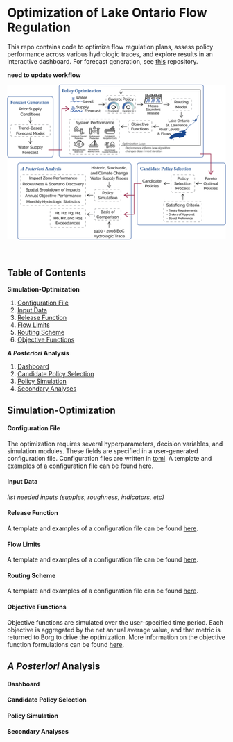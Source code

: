 # Optimization of Lake Ontario Flow Regulation

This repo contains code to optimize flow regulation plans, assess policy performance across various hydrologic traces, and explore results in an interactive dashboard. For forecast generation, see [this](https://github.com/ksemmendinger/Plan-2014-Python) repository.

**need to update workflow**

![workflow](resources/workflow.png)

<br>

## Table of Contents
**Simulation-Optimization**
1. [Configuration File](#configuration-file)
1. [Input Data](#input-data)
1. [Release Function](#release-function)
1. [Flow Limits](#flow-limits)
1. [Routing Scheme](#routing-scheme)
1. [Objective Functions](#objective-functions)

***A Posteriori* Analysis**
1. [Dashboard](#dashboard)
1. [Candidate Policy Selection](#candidate-policy-selection)
1. [Policy Simulation](#policy-simulation)
1. [Secondary Analyses](#secondary-analyses)

## Simulation-Optimization

#### Configuration File

The optimization requires several hyperparameters, decision variables, and simulation modules. These fields are specified in a user-generated configuration file. Configuration files are written in [toml](https://toml.io/en/). A template and examples of a configuration file can be found [here](config/).

#### Input Data

*list needed inputs (supples, roughness, indicators, etc)*

#### Release Function

A template and examples of a configuration file can be found [here](functions/release/).

#### Flow Limits

A template and examples of a configuration file can be found [here](functions/limits/).

#### Routing Scheme

A template and examples of a configuration file can be found [here](functions/routing/).

#### Objective Functions

Objective functions are simulated over the user-specified time period. Each objective is aggregated by the net annual average value, and that metric is returned to Borg to drive the optimization. More information on the objective function formulations can be found [here](objectiveFunctions/).

## *A Posteriori* Analysis

#### Dashboard

#### Candidate Policy Selection

#### Policy Simulation

#### Secondary Analyses

<!-- ![workflow](resources/workflow.png)

<br>

# Table of Contents

- [Overview](#overview)
    - [Plan 2014](#plan-2014)
    - [Forecast Generation](#forecast-generation)
    - [Control Policy Optimization](#control-policy-optimization)
    - [Objective Functions](#objective-functions)
    - [*A Posteriori* Analysis](#a-posteriori-analysis)
- [Getting Started](#getting-started) 
    - [Many-Objective Evolutionary Algorithm](#many-objective-evolutionary-algorithm)
    - [Demo](#demo)
      - [Run Optimization](#run-optimization)
      - [*A Posteriori* Evaluation](#a-posteriori-evaluation)
      - [Dashboard](#dashboard)

<br>

# Overview

This section describes the current flow regulation plan of the LOSLR system, key decision variables that are optimized within Plan 2014 to discover new, alternative control policies, and objective functions that measure system performance for alternative control policies.

## Plan 2014

The current control policy, [Plan 2014](resources/Plan_2014_Report.pdf), takes in the current water level of Lake Ontario, $Level_{Ont}$, and a forecasted supply index, $NTS_{fcst}$, and prescribes releases based on a sliding rule curve function and adjusts the rule curve release via embedded flow constraints. 

The forecasted supply index, $NTS_{fcst}$, at any given quarter-month, $q$, is calculated by inputing the rolling average annual net total supply calculated into an autoregressive time series model:

$$ NTS_{prev} = \overline {NTS_{q - 49} : NTS_{q - 1}} $$

$$ NTS_{fcst} = AR_{1}(NTS_{prev}) $$

Confidence intervals, $CI_{50}$ and $CI_{99}$, are applied to the $NTS_{fcst}$ term to calculate upper and lower limits:

$$
NTS_{99} = NTS_{fcst} \pm CI_{99}
\ \ \ \ \ \ \ \ \ \ 
NTS_{50} = NTS_{fcst} \pm CI_{50}
$$

$NTS_{fcst}$, $NTS_{99}$, and $NTS_{50}$  are compared to thresholds of wet and dry supplies, $T_{w}$ and $T_{d}$, to determine if future conditions are wet, average, or dry and confidence in those future conditions.

The sliding rule curve function is based on the pre-project release, $R_{pp}$, conditions, which is calculated using the open-water stage-discharge relationship:

$$ 
R_{pp} = 555.823 * (Level_{Ont} - 0.035 - 69.474)^{1.5} 
$$

The $R_{pp}$ flow amount is adjusted up or down, $A_{w}$ and $A_{d}$, based on recent supply conditions to get the rule curve release, $R_{rc}$, amount:

$$
R_{rc} = \cases{
R_{pp} + A_{w} ^ {P_1} * C_1 & $NTS_{fcst} \ge T_{rc}$ \cr
\\
R_{pp} - A_{d} ^ {P_2} * C_2 & $NTS_{fcst} \lt T_{rc}$}
$$

$$
A_{w} = \displaystyle \left[ \frac {NTS_{fcst} - NTS_{avg}} {NTS_{max} - NTS_{avg}} \right] \\
$$

$$
A_{d} = \displaystyle \left[ \frac {NTS_{avg} - NTS_{fcst}} {NTS_{avg} - NTS_{min}} \right] \\
$$

where $NTS_{max}$ is the historical maximum annual average NTS, $NTS_{min}$ is the historical minimum annual average NTS, $NTS_{avg}$ is the historical average annual average NTS the threshold that designates which regime to follow. The historical values in Plan 2014 were calculated from the period of record from 1900 through 2000. 

The multipliers, $C_{1}$ and $C_{2}$, and exponents, $P_{1}$ and $P_{2}$, are sets of constants some of which are determined by comparing the forecasted supply to a threshold of wet conditions, $T_{w}$, and forecast confidence, $CI_{99}$. When there is high confidence in wet basin conditions, releases increase by setting $C_{1}$ to $C_{1w}$ from $C_{1m}$:

$$
C_{1} = \cases{
C_{1w} & $NTS_{fcst} - CI_{99} \ge T_{w}$ \cr
\\
C_{1m} & $otherwise$}
$$

During extremely dry conditions (designated when water levels fall below some threshold, $L_{d}$), the rule curve release is further reduced by $F_{d}$:

$$
R_{rc} = \cases{
R_{rc} - F_{d} & $Level_{Ont} \lt L_{d}$ \cr
\\
R_{rc} & $otherwise$}
$$

Between September 1st and December 31, releases are increased if lake levels are dangerously high to reach target level, ${L}_{r}$:

$$
R_{rc} = \cases{
R_{rc} + \displaystyle \left[ \frac {(Level_{Ont} - L_{r}) * 2970} {Q_{e} - q + 1} \right] & $Q_{s} \le q \le Q_{e}, \ Level_{Ont} \gt L_{r}$ \cr
\\
R_{rc} & $otherwise$}
$$

where $Q_{s}$ is the starting quarter-month, September 1 (QM32), and $Q_{e}$ is the ending quarter-month, December 31 (QM48).

The $R_{rc}$ prescribed flow is then checked against a series of flow limits, which are embedded within Plan 2014 to protect various system needs and interests. For example, the I-limit constrains flows during ice formation to prevent an ice jam and the L-limit constrains flows during navigation season to maintain safe velocities for ship navigability. More information on flow limits can be found in the [Plan 2014 Compendium Report](resources/Plan2014_CompendiumReport.pdf).

<br>

## Forecast Generation
The parameters of the $AR_{1}$ forecast model (first-order autocorrelation coefficient and shift) in Plan 2014 were calibrated using the historical data from 1900 through 2000. Using the same trend-based forecast structure, we create new forecasts at the 1, 3, 6, and 12-month lead-times. For example, rather than averaging the previous 48 quarter-months of water supplies for the 12-month lead time, we average the previous 24 quarter-months of water supplies for the 6-month lead time. We refit the parameters in the AR1 forecast model for each lead-time using historic NTS data from 1900 through 2020. For each forecast lead-time, we create forecasts using the baseline trend-model skill as well as perfect skill (i.e., perfect insight into future conditions).

<br>

## Control Policy Optimization
Given legal and regulatory operating requirement, we optimize key decision variable in the rule curve function and leave the flow limits as is. The optimization currently includes 17 decision variables from the forecasting and rule cruve functions, including:

- Forecast confidence intervals
    - $CI_{50}$, $CI_{99}$
- Forecast wet and dry thresholds 
    - $T_{w}$, $T_{d}$
- Rule curve coefficients and exponents
    - $C_{1m}$, $C_{1w}$, $C_{2}$, $P_{1}$, $P_{2}$
- Rule curve threshold and flow adjustments
    - $T_{rc}$, $A_{w}$, $A_{d}$
- Rule curve dry period adjustments
    - $L_{d}$, $F_{d}$
- Rule curve high level adjustments
    - $L_{r}$, $Q_{s}$, and $Q_{e}$.

Upper and lower bounds of the decision variables are set to $\pm$ 75% of their current value in Plan 2014.

<br>

## Objective Functions
There are 7 objective functions used to measure policy performance:

1) **Upstream flooding impacts**
    - *Unit:* Number of homes flooded
    - *Timestep:* Quarter-monthly
    - *Location:* Lake Ontario, Alexandria Bay (NY), Cardinal (ON)
2) **Downstream flooding impacts**
    - *Unit:* Number of homes flooded
    - *Timestep:* Quarter-monthly
    - *Location:* Lery-Beauharnois (QC), Pointe-Claire (QC), Maskinonge (QC), Sorel (QC), Lac St. Pierre (QC), Trois-Rivieres (QC)
3) **Commercial navigation costs**
    - *Unit:* USD
    - *Timestep:* Quarter-monthly
    - *Location:* Lake Ontario, the Seaway (Upper St. Lawrence to Montreal), downstream of Montreal
4) **Hydropower production**
    - *Unit:* USD
    - *Timestep:* Quarter-monthly
    - *Location:* Moses-Saunders Dam and Niagara Power Generation Station
5) **Meadow marsh area**
    - *Unit:* Hectares
    - *Timestep:* Annually
    - *Location:* Lake Ontario
6) **Muskrat house density**
    - *Unit:* Dimensionless
    - *Timestep:* Annually
    - *Location:* Thousand Islands Region in the Upper St. Lawrence River (Alexandria Bay, NY)
7) **Recreational boating costs**
    - *Unit:* USD
    - *Timestep:* Quarter-monthly
    - *Location:* Lake Ontario, Alexandria Bay (NY), Brockville (ON), Ogdensburg (NY), Long Sault (ON), Pointe-Claire (QC), Varennes (QC), Sorel (QC)

The **net annual average** values for each objective function are used as the metric to represent overall policy performance. More detail on the model input, output, and formulation is available [here](objectiveFunctions/README.md).

<br>

## *A Posteriori* Analysis
Given the computational constraints, only 7 objective functions can be used to optimize control policies. However, there are additional criteria a plan must meet in order to be considered a candidate plan, including:

1) Basis of Comparison (H-Criteria)
2) Impact Zone Performance
3) Policy Robustness and Scenario Disovery
4) Spatial Breakdown of Impacts
5) Annual Objective Performance
6) Monthly Hydrologic Statistics

Data and code to simulate these additional performance indicators are located in the `output/postScripts` directory.

<br>

# Getting Started

## Many-Objective Evolutionary Algorithm

Before any runs, you will need to download and compile the many-objective evolutionary algorithm, [Borg](https://doi.org/10.1162/EVCO_a_00075). A two-part tutorial on setup (with an example) is available [here](https://waterprogramming.wordpress.com/2015/06/25/basic-borg-moea-use-for-the-truly-newbies-part-12/) by the Reed Lab at Cornell University. Once you have compiled Borg, you can introduce new simulation and evaluation problems.

You'll need to move the `borg.c`, `borg.py`, and `libborg.so` to the directory with your wrapper script.

<br>

## Demo
In this example, the `plan2014_wrapper.py` script talks to Borg. In the wrapper script, you can specify the number of decision variables and their ranges, the number of objectives, the epsilon of significance for each objective value, and other parameters of the Borg MOEA.

The wrapper script points to an external simulation-evaluation function, in this case `plan2014_optim.py`. The simulation function takes in an array of decision variables, simulates the time series of water levels and flows over a given supply sequence, calculates objective performance over the time series, and returns an array of length n, where n is the number of objectives, to Borg.


#### Run Optimization
You can run Borg on your local machine from the command line or on a HPC (see example SLURM script, [`runOptimization.sh`](./runOptimization.sh)):

```
python plan2014_wrapper.py {FN} {TRACE} {LEADTIME} {SKILL} {N_SEEDS} {NFE} {POPSIZE} {REPORT} {DVBOUNDS} {NDVS}
```

You will need to specify the:

- `FN`: Directory
- `TRACE`: Hydrologic trace to simulate for optimization
- `LEADTIME`: Forecast lead-time (for Plan 2014 input `12month`)
- `SKILL`: Forecast skill level (for Plan 2014 input `sqAR`)
- `N_SEEDS`: Number of seeds to run in parallel
- `NFE`: Number of function evaluations (1 NFE = 1 trace simulation)
- `POPSIZE`: Initial population size (100 is a good default)
- `REPORT`: Frequency to report pareto front evolution 
- `DVBOUNDS`: Percent change to decision variables for upper and lower limits
- `NDVS`: Number of decision variables

#### *A Posteriori* Evaluation
After running the optimization, to assess the pareto front for the *a posteriori* criteria, run the following command:

```
python output/evaluate.sh {FN} {N_SEEDS} {LEADTIME} {SKILL} {NFE} {NOBJS} {NDVS} {NWORKERS}
```
Where the `FN`, `N_SEEDS`, `LEADTIME`, `SKILL`, `NFE`, and `NDVS` corresponds to the values used to run the optimization, and:

- `NOBJS`: Number of objectives in the optimization
- `NWORKERS`: Number of workers to run in parallel for resimulation


#### Dashboard
Results from the optimization and simulation of candidate plans for objective functions and *a posteriori* performance indicators are displayed in an interactive dashboard (based in an R Shiny app). First, compile the results by running the following command:

```
python output/dashboard/dataRetrieval.py
```

You can then run the dashboard by navigating to the `dashboard/` directory, activating the conda environment, and launching r:

```
cd output/dashboard/
r
shiny::runApp()
```

More detail on running the dashboard is available [here](output/dashboard/README.md).

<br> -->
